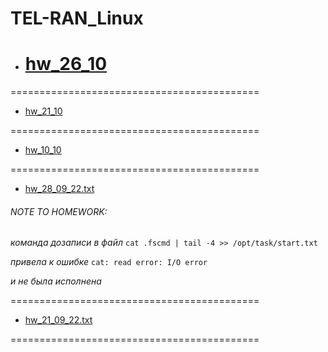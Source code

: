 # TEL-RAN_Linux

- # [hw_26_10](https://github.com/sl101/TEL-RAN_Linux/blob/main/homeworks/hw_26_10)

===========================================

- [hw_21_10](https://github.com/sl101/TEL-RAN_Linux/blob/main/homeworks/hw_21_10)

===========================================

- [hw_10_10](https://github.com/sl101/TEL-RAN_Linux/blob/main/homeworks/hw_10_10)

===========================================

- [hw_28_09_22.txt](https://github.com/sl101/TEL-RAN_Linux/blob/main/homeworks/hw_28_09_22.txt)

###### NOTE TO HOMEWORK:

_команда дозаписи в файл_ `cat .fscmd | tail -4 >> /opt/task/start.txt`

_привела к ошибке_ `cat: read error: I/O error`

_и не была исполнена_

===========================================

- [hw_21_09_22.txt](https://github.com/sl101/TEL-RAN_Linux/blob/main/homeworks/hw_21_09_22.txt)

===========================================
